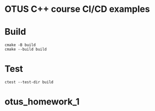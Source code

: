 # OTUS C++ course CI/CD examples

# Build
```
cmake -B build
cmake --build build
```

# Test
```
ctest --test-dir build
```
# otus_homework_1
